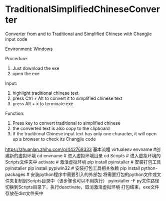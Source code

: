 # TraditionalSimplifiedChineseConverter
Converter from and to Traditional and Simplified Chinese with Changjie input code

Environment:
Windows

Procedure:
1. Just download the exe
2. open the exe

Input: 
1. highlight traditional chinese text
2. press Ctrl + Alt to convert it to simplified chinese text
3. press Alt + x to terminate exe

Function:
1. Press key to convert traditional to simplified chinese
2. the converted text is also copy to the clipboard
3. If the traditional Chinese input text has only one character, it will open up a browser to check its Changjie code

https://zhuanlan.zhihu.com/p/442768333
基本流程
virtualenv envname #创建新的虚拟环境
cd envname # 进入虚拟环境目录
cd Scripts # 进入虚拟环境的Scripts文件夹中
activate # 激活虚拟环境
pip install pyinstaller # 安装打包工具pyinstaller
pip install pypiwin32 # 安装打包工具相关依赖
pip install python-packages # 安装python程序中需要引入的外部包
将需要打包的python文件或文件夹复制到Scripts目录中（该步骤也可以不用执行）
pyinstaller -F py文件路径
切换到Scripts目录下，执行deactivate，取消激活虚拟环境
打包结束，exe文件存放在dist文件夹中
